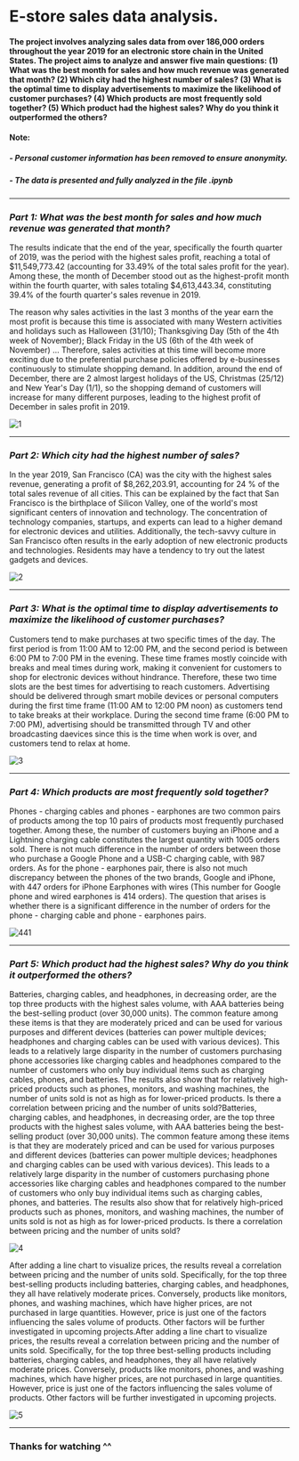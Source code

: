 # E-store sales data analysis.
#### The project involves analyzing sales data from over 186,000 orders throughout the year 2019 for an electronic store chain in the United States. The project aims to analyze and answer five main questions: (1) What was the best month for sales and how much revenue was generated that month? (2) Which city had the highest number of sales? (3) What is the optimal time to display advertisements to maximize the likelihood of customer purchases? (4) Which products are most frequently sold together? (5) Which product had the highest sales? Why do you think it outperformed the others?

####   **Note:**
##### *- Personal customer information has been removed to ensure anonymity.*
##### *- The data is presented and fully analyzed in the file .ipynb*
***
### *Part 1: What was the best month for sales and how much revenue was generated that month?*
The results indicate that the end of the year, specifically the fourth quarter of 2019, was the period with the highest sales profit, reaching a total of $11,549,773.42 (accounting for 33.49% of the total sales profit for the year). Among these, the month of December stood out as the highest-profit month within the fourth quarter, with sales totaling $4,613,443.34, constituting 39.4% of the fourth quarter's sales revenue in 2019.

The reason why sales activities in the last 3 months of the year earn the most profit is because this time is associated with many Western activities and holidays such as Halloween (31/10); Thanksgiving Day (5th of the 4th week of November); Black Friday in the US (6th of the 4th week of November) ... Therefore, sales activities at this time will become more exciting due to the preferential purchase policies offered by e-businesses continuously to stimulate shopping demand. In addition, around the end of December, there are 2 almost largest holidays of the US, Christmas (25/12) and New Year's Day (1/1), so the shopping demand of customers will increase for many different purposes, leading to the highest profit of December in sales profit in 2019.

![1](https://github.com/longlq2002/e-store_sales_data_analysis/assets/91828687/37bc3532-3950-466e-b046-d88652e76d95)
***
### *Part 2: Which city had the highest number of sales?*
In the year 2019, San Francisco (CA) was the city with the highest sales revenue, generating a profit of $8,262,203.91, accounting for 24 % of the total sales revenue of all cities. This can be explained by the fact that San Francisco is the birthplace of Silicon Valley, one of the world's most significant centers of innovation and technology. The concentration of technology companies, startups, and experts can lead to a higher demand for electronic devices and utilities. Additionally, the tech-savvy culture in San Francisco often results in the early adoption of new electronic products and technologies. Residents may have a tendency to try out the latest gadgets and devices.

![2](https://github.com/longlq2002/e-store_sales_data_analysis/assets/91828687/c56876e5-6a8f-4acf-9a00-3c740f5e603f)
***
### *Part 3: What is the optimal time to display advertisements to maximize the likelihood of customer purchases?*
Customers tend to make purchases at two specific times of the day. The first period is from 11:00 AM to 12:00 PM, and the second period is between 6:00 PM to 7:00 PM in the evening. These time frames mostly coincide with breaks and meal times during work, making it convenient for customers to shop for electronic devices without hindrance. Therefore, these two time slots are the best times for advertising to reach customers. Advertising should be delivered through smart mobile devices or personal computers during the first time frame (11:00 AM to 12:00 PM noon) as customers tend to take breaks at their workplace. During the second time frame (6:00 PM to 7:00 PM), advertising should be transmitted through TV and other broadcasting daevices since this is the time when work is over, and customers tend to relax at home.

![3](https://github.com/longlq2002/e-store_sales_data_analysis/assets/91828687/bed66bda-a845-49dc-8e44-a6537389de75)
***
### *Part 4: Which products are most frequently sold together?*
Phones - charging cables and phones - earphones are two common pairs of products among the top 10 pairs of products most frequently purchased together. Among these, the number of customers buying an iPhone and a Lightning charging cable constitutes the largest quantity with 1005 orders sold. There is not much difference in the number of orders between those who purchase a Google Phone and a USB-C charging cable, with 987 orders. As for the phone - earphones pair, there is also not much discrepancy between the phones of the two brands, Google and iPhone, with 447 orders for iPhone Earphones with wires (This number for Google phone and wired earphones is 414 orders). The question that arises is whether there is a significant difference in the number of orders for the phone - charging cable and phone - earphones pairs.

![441](https://github.com/longlq2002/e-store_sales_data_analysis/assets/91828687/c048b5ad-f9e9-470e-9955-df61842ff758)
***
### *Part 5: Which product had the highest sales? Why do you think it outperformed the others?*
Batteries, charging cables, and headphones, in decreasing order, are the top three products with the highest sales volume, with AAA batteries being the best-selling product (over 30,000 units). The common feature among these items is that they are moderately priced and can be used for various purposes and different devices (batteries can power multiple devices; headphones and charging cables can be used with various devices). This leads to a relatively large disparity in the number of customers purchasing phone accessories like charging cables and headphones compared to the number of customers who only buy individual items such as charging cables, phones, and batteries. The results also show that for relatively high-priced products such as phones, monitors, and washing machines, the number of units sold is not as high as for lower-priced products. Is there a correlation between pricing and the number of units sold?Batteries, charging cables, and headphones, in decreasing order, are the top three products with the highest sales volume, with AAA batteries being the best-selling product (over 30,000 units). The common feature among these items is that they are moderately priced and can be used for various purposes and different devices (batteries can power multiple devices; headphones and charging cables can be used with various devices). This leads to a relatively large disparity in the number of customers purchasing phone accessories like charging cables and headphones compared to the number of customers who only buy individual items such as charging cables, phones, and batteries. The results also show that for relatively high-priced products such as phones, monitors, and washing machines, the number of units sold is not as high as for lower-priced products. Is there a correlation between pricing and the number of units sold?


![4](https://github.com/longlq2002/e-store_sales_data_analysis/assets/91828687/602a3bec-4d5e-4206-bb50-7e26e25da2c5)

After adding a line chart to visualize prices, the results reveal a correlation between pricing and the number of units sold. Specifically, for the top three best-selling products including batteries, charging cables, and headphones, they all have relatively moderate prices. Conversely, products like monitors, phones, and washing machines, which have higher prices, are not purchased in large quantities. However, price is just one of the factors influencing the sales volume of products. Other factors will be further investigated in upcoming projects.After adding a line chart to visualize prices, the results reveal a correlation between pricing and the number of units sold. Specifically, for the top three best-selling products including batteries, charging cables, and headphones, they all have relatively moderate prices. Conversely, products like monitors, phones, and washing machines, which have higher prices, are not purchased in large quantities. However, price is just one of the factors influencing the sales volume of products. Other factors will be further investigated in upcoming projects.

![5](https://github.com/longlq2002/e-store_sales_data_analysis/assets/91828687/a205f4d7-5776-447f-9744-868b8514ca28)
***
### Thanks for watching ^^
